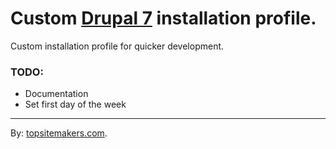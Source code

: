 # Custom [Drupal 7](http://drupal.org) installation profile.

Custom installation profile for quicker development.

### TODO:

- Documentation
- Set first day of the week

<hr>

By: [topsitemakers.com](http://www.topsitemakers.com).
